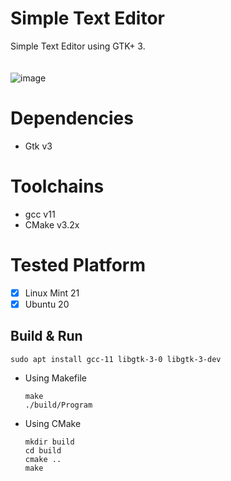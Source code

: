 # Simple Text Editor
Simple Text Editor using GTK+ 3. <br><br><br>
![image](https://github.com/rhysqi/Simple-Text-Editor/assets/93817895/ad474474-92fc-4f58-a549-b53efad5ad8f)


# Dependencies
- Gtk v3

# Toolchains
- gcc v11
- CMake v3.2x

# Tested Platform
- [x] Linux Mint 21
- [x] Ubuntu 20

## Build & Run
  ```
  sudo apt install gcc-11 libgtk-3-0 libgtk-3-dev
  ```
  
- Using Makefile
  ```
  make
  ./build/Program
  ```
  
- Using CMake
   ```
   mkdir build
   cd build
   cmake ..
   make
   ```
